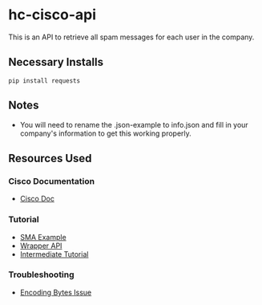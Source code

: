# hc-cisco-api
This is an API to retrieve all spam messages for each user in the company.

## Necessary Installs
`pip install requests`

## Notes
- You will need to rename the .json-example to info.json and fill in your company's information to get this working properly.

## Resources Used
### Cisco Documentation
- <a href="https://www.cisco.com/c/en/us/td/docs/security/esa/esa14-0/api/b_ESA_API_Guide_14-0/b_ESA_API_Guide_chapter_01.html#con_1092445">Cisco Doc</a>
### Tutorial
- <a href="https://github.com/TheAlanNix/SMA-Example-Script/blob/master/sma_example.py">SMA Example</a>
- <a href="https://github.com/gve-sw/esa/blob/master/wrapper-api/Wrapper_API.py">Wrapper API</a>
- <a href="https://www.dataquest.io/blog/last-fm-api-python/">Intermediate Tutorial</a>

### Troubleshooting
- <a href="https://stackoverflow.com/questions/65701773/base64-error-in-encoding-bytes-like-object-is-required-not-str">Encoding Bytes Issue</a>
